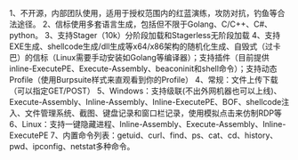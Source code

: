 1、不开源，内部团队使用，适用于授权范围内的红蓝演练，攻防对抗，钓鱼等合法途径。
2、信标使用多套语言生成，包括但不限于Golang、C/C++、C#、python。
3、支持Stager（10k）分阶段加载和Stagerless无阶段加载
4、支持EXE生成、shellcode生成/dll生成等x64/x86架构的随机化生成、自毁式（过卡巴）的信标（Linux需要手动安装如Golang等编译器）；支持插件（目前提供inline-ExecutePE、Execute-Assembly、beaconinit和shell命令）；支持动态Profile（使用Burpsuite样式来直观看到你的Profile）
4、常规：文件上传下载（可以指定GET/POST）
5、Windows：支持级联(不出外网机器也可以上线)、Execute-Assembly、Inline-Assembly、Inline-ExecutePE、BOF、shellcode注入、文件管理系统、截图、键盘记录和窗口栏记录，使用模拟点击来仿制RDP等
6、Linux：支持一键隐藏进程、Inline-Assembly、Execute-Assembly、Inline-ExecutePE
7、内置命令列表：getuid、curl、find、ps、cat、cd、history、pwd、ipconfig、netstat多种命令。
